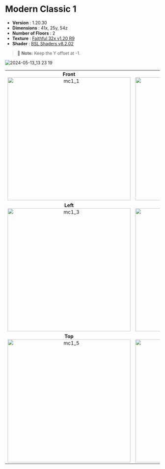 # Modern Classic 1

- **Version** : 1.20.30
- **Dimensions** : 41x, 25y, 54z
- **Number of Floors** : 2
- **Texture** : [Faithful 32x v1.20 R9](https://faithfulpack.net/)
- **Shader** : [BSL Shaders v8.2.02](https://bitslablab.com/bslshaders/)
> :memo: **Note:** Keep the Y offset at -1.

![2024-05-13_13 23 19](https://github.com/zafiramdhani/minecraft-houses/assets/96897164/93c1baf8-6c1e-496f-aa50-c44acb3f5ce5)

| | |
|:----:|:----:|
|  **Front** <br> <img src="https://github.com/zafiramdhani/minecraft-houses/assets/96897164/ca052ed7-1230-4350-9d26-f9d3255c8666" width=400 alt="mc1_1">  |  **Right** <br> <img src="https://github.com/zafiramdhani/minecraft-houses/assets/96897164/474f9c8d-6da9-428e-9f4b-a567c3bd351c" width=400 alt="mc1_2">  |
|  **Left** <br> <img src="https://github.com/zafiramdhani/minecraft-houses/assets/96897164/0b1217e1-c405-4771-8893-13248a923575" width=400 alt="mc1_3">  |  **Back** <br> <img src="https://github.com/zafiramdhani/minecraft-houses/assets/96897164/6e565527-0f3a-4fd9-9255-fb0495c06b1d" width=400 alt="mc1_4">  |
|  **Top** <br> <img src="https://github.com/zafiramdhani/minecraft-houses/assets/96897164/2e8bfa72-acd4-43a2-aa54-f4ac6d2ee000" width=400 alt="mc1_5">  |  **Backyard Pool** <br> <img src="https://github.com/zafiramdhani/minecraft-houses/assets/96897164/21b79880-550c-4eea-b46c-198af2e8af5d" width=400 alt="mc1_6">   |

